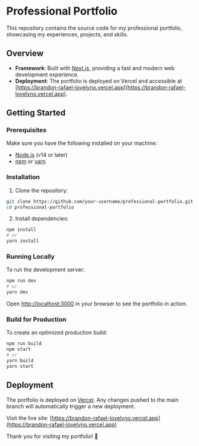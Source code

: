 # Professional Portfolio

This repository contains the source code for my professional portfolio, showcasing my experiences, projects, and skills.

## Overview

- **Framework**: Built with [Next.js](https://nextjs.org/), providing a fast and modern web development experience.
- **Deployment**: The portfolio is deployed on Vercel and accessible at [https://brandon-rafael-lovelyno.vercel.app](https://brandon-rafael-lovelyno.vercel.app).

## Getting Started

### Prerequisites

Make sure you have the following installed on your machine:

- [Node.js](https://nodejs.org/) (v14 or later)
- [npm](https://www.npmjs.com/) or [yarn](https://yarnpkg.com/)

### Installation

1. Clone the repository:

```bash
git clone https://github.com/your-username/professional-portfolio.git
cd professional-portfolio
```

2. Install dependencies:

```bash
npm install
# or
yarn install
```

### Running Locally

To run the development server:

```bash
npm run dev
# or
yarn dev
```

Open [http://localhost:3000](http://localhost:3000) in your browser to see the portfolio in action.

### Build for Production

To create an optimized production build:

```bash
npm run build
npm start
# or
yarn build
yarn start
```

## Deployment

The portfolio is deployed on [Vercel](https://vercel.com/). Any changes pushed to the main branch will automatically trigger a new deployment.

Visit the live site: [https://brandon-rafael-lovelyno.vercel.app](https://brandon-rafael-lovelyno.vercel.app)

Thank you for visiting my portfolio! 🚀

